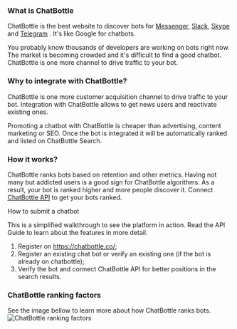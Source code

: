 ### What is ChatBottle

ChatBottle is the best website to discover bots for [Messenger](https://chatbottle.co/bots/messenger "Facebook Messenger bots"), [Slack](https://chatbottle.co/bots/slack "Slack bots"), [Skype](https://chatbottle.co/bots/skype "Skype bots") and [Telegram](https://chatbottle.co/bots/telegram "Telegram bots") . It's like Google for chatbots.

You probably know thousands of developers are working on bots right now. The market is becoming crowded and it's difficult to find a good chatbot. ChatBottle is one more channel to drive traffic to your bot. 

### Why to integrate with ChatBottle?

ChatBottle is one more customer acquisition channel to drive traffic to your bot. Integration with ChatBottle allows to get news users and reactivate existing ones.

Promoting a chatbot with ChatBottle is cheaper than advertising, content marketing or SEO. Once the bot is integrated it will be automatically ranked and listed on ChatBottle Search.

### How it works?

ChatBottle ranks bots based on retention and other metrics. Having not many but addicted users is a good sign for ChatBottle algorithms. As a result, your bot is ranked higher and more people discover it. Connect [ChatBottle API](https://github.com/chatbottle/chatbottle-api "ChatBottle API") to get your bots ranked.

How to submit a chatbot

This is a simplified walkthrough to see the platform in action. Read the API Guide to learn about the features in more detail.

1. Register on https://chatbottle.co/;
1. Register an existing chat bot or verify an existing one (if the bot is already on chatbottle);
1. Verify the bot and connect ChatBottle API for better positions in the search results.

### ChatBottle ranking factors

See the image bellow to learn more about how ChatBottle ranks bots.
![ChatBottle ranking factors]({{site.baseurl}}/http://photos.chatbottle.co/static/ChatBottle-Search-Ranking-Factors.png)
